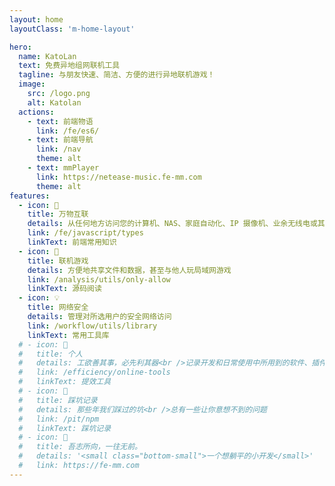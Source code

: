 ```yaml
---
layout: home
layoutClass: 'm-home-layout'

hero:
  name: KatoLan
  text: 免费异地组网联机工具
  tagline: 与朋友快速、简洁、方便的进行异地联机游戏！
  image:
    src: /logo.png
    alt: Katolan
  actions:
    - text: 前端物语
      link: /fe/es6/
    - text: 前端导航
      link: /nav
      theme: alt
    - text: mmPlayer
      link: https://netease-music.fe-mm.com
      theme: alt
features:
  - icon: 📖
    title: 万物互联
    details: 从任何地方访问您的计算机、NAS、家庭自动化、IP 摄像机、业余无线电或其他设备
    link: /fe/javascript/types
    linkText: 前端常用知识
  - icon: 📘
    title: 联机游戏
    details: 方便地共享文件和数据，甚至与他人玩局域网游戏
    link: /analysis/utils/only-allow
    linkText: 源码阅读
  - icon: 💡
    title: 网络安全
    details: 管理对所选用户的安全网络访问
    link: /workflow/utils/library
    linkText: 常用工具库
  # - icon: 🧰
  #   title: 个人
  #   details: 工欲善其事，必先利其器<br />记录开发和日常使用中所用到的软件、插件、扩展等
  #   link: /efficiency/online-tools
  #   linkText: 提效工具
  # - icon: 🐞
  #   title: 踩坑记录
  #   details: 那些年我们踩过的坑<br />总有一些让你意想不到的问题
  #   link: /pit/npm
  #   linkText: 踩坑记录
  # - icon: 💯
  #   title: 吾志所向，一往无前。
  #   details: '<small class="bottom-small">一个想躺平的小开发</small>'
  #   link: https://fe-mm.com
---
```


<style>
/*爱的魔力转圈圈*/
.m-home-layout .image-src:hover {
  transform: translate(-50%, -50%) rotate(666turn);
  transition: transform 59s 1s cubic-bezier(0.3, 0, 0.8, 1);
}

.m-home-layout .details small {
  opacity: 0.8;
}

.m-home-layout .item:last-child .details {
  display: flex;
  justify-content: flex-end;
  align-items: end;
}
</style>
